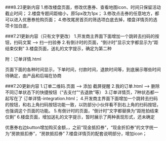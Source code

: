 



###8.23更新内容
1.修改楼盘页面，修改优惠券、查看地图icon、时间只保留活动截止时间；
2.楼盘专题间距缩小，原5px改为1px；
3.修改点击券的任意地方，都可以进入优惠券抢购页面；
4.修改尾房首页的筛选项白底去掉，楼盘详情页的选项卡加白底，

###7.21更新内容（只有文字更改）
1.开发商主界面下面增加一个跳转去扫码的按钮，扫码文案 --> 扫一扫验券
2.有倒计时的页面，“倒计时”显示文字都显示为“距结束仅剩”
3.楼盘页面，送礼的文字提示，确定为第二种

附：订单详情.html

页面下面的各种时间显示，下单时间，付款时间，退款时间等，到底展示哪些时间待确定，由产品和后端在协商

###7.20更新内容
1.订单二维码.页面 --> 添加 截屏提醒
2.我的订单.html  --> 删除 不同订单状态下的快捷按钮（“去支付”“去退款”等）
3.订单详情页，7种状态都一起写在了 订单详情-integration.html； 
4.开发商主界面下面增加一个跳转去扫码的按钮，和右上角扫码按钮功能一致，以防部分小伙伴看不到右上角的扫码按钮，也强调这个页面的功能。
5.有倒计时的页面，“倒计时”文字都替换为“距抢拍结束仅剩”
6.楼盘页面，增加送礼的文字提示，暂时展示了两种表现形式，还未确定

优惠券右边button增加购买金额，，之前“现金抵扣券”，“现金折扣券”的文字统一为“房款抵扣券”，“房款抵扣券”
7.楼盘详情页的配套说明部分，增加icon；
